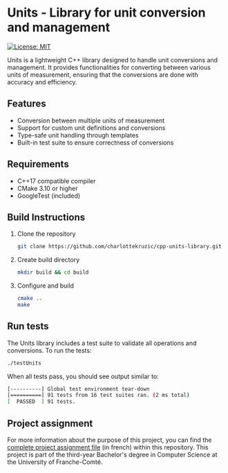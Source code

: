 # Units - Library for unit conversion and management
[![License: MIT](https://img.shields.io/badge/License-MIT-lightgrey.svg)](https://opensource.org/licenses/MIT)

Units is a lightweight C++ library designed to handle unit conversions and management. It provides functionalities for converting between various units of measurement, ensuring that the conversions are done with accuracy and efficiency.

## Features
- Conversion between multiple units of measurement
- Support for custom unit definitions and conversions
- Type-safe unit handling through templates
- Built-in test suite to ensure correctness of conversions

## Requirements
- C++17 compatible compiler
- CMake 3.10 or higher
- GoogleTest (included)

## Build Instructions
1. Clone the repository
    ```bash
    git clone https://github.com/charlottekruzic/cpp-units-library.git
    ```
2. Create build directory
    ```bash
    mkdir build && cd build
    ```
3. Configure and build
    ```bash
    cmake ..
    make
    ```

## Run tests
The Units library includes a test suite to validate all operations and conversions. To run the tests:
```bash
./testUnits
```

When all tests pass, you should see output similar to:
```bash
[----------] Global test environment tear-down
[==========] 91 tests from 16 test suites ran. (2 ms total)
[  PASSED  ] 91 tests.
```


## Project assignment
For more information about the purpose of this project, you can find the [complete project assignment file](./ressources/project-assignment-fr.pdf) (in french) within this repository. This project is part of the third-year Bachelor's degree in Computer Science at the University of Franche-Comté.
